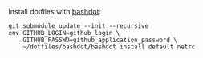 Install dotfiles with [bashdot](https://github.com/bashdot/bashdot):
```
git submodule update --init --recursive
env GITHUB_LOGIN=github_login \
    GITHUB_PASSWD=github_application_password \
    ~/dotfiles/bashdot/bashdot install default netrc
```
